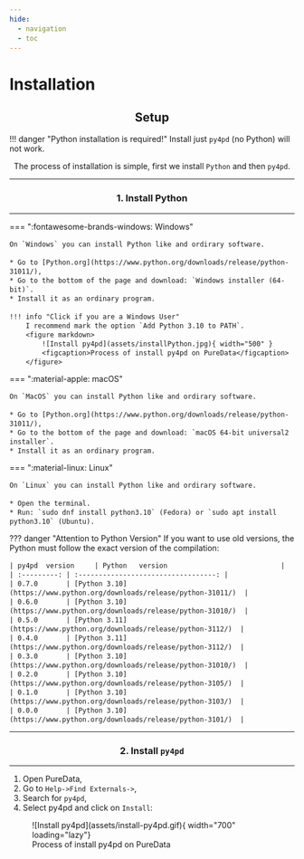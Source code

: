 ```yaml
---
hide:
  - navigation
  - toc
---
```

# Installation

## <h2 align="center"> **Setup** </h2>

!!! danger "Python installation is required!"
	Install just `py4pd` (no Python) will not work. 

 <p align="center"> The process of installation is simple, first we install <code>Python</code> and then <code>py4pd</code>. </p>

-------------------
### <h3 align="center"> **1. Install Python** </h3>
-------------------

=== ":fontawesome-brands-windows: Windows"
    
    On `Windows` you can install Python like and ordirary software.

    * Go to [Python.org](https://www.python.org/downloads/release/python-31011/),
    * Go to the bottom of the page and download: `Windows installer (64-bit)`.
    * Install it as an ordinary program.

    !!! info "Click if you are a Windows User"
	    I recommend mark the option `Add Python 3.10 to PATH`.	
	    <figure markdown>
	      	![Install py4pd](assets/installPython.jpg){ width="500" }
	      	<figcaption>Process of install py4pd on PureData</figcaption>
	    </figure>
	    
=== ":material-apple: macOS"

    On `MacOS` you can install Python like and ordirary software.

    * Go to [Python.org](https://www.python.org/downloads/release/python-31011/),
    * Go to the bottom of the page and download: `macOS 64-bit universal2 installer`.
    * Install it as an ordinary program.
    
    
=== ":material-linux: Linux"

    On `Linux` you can install Python like and ordirary software.

    * Open the terminal.
    * Run: `sudo dnf install python3.10` (Fedora) or `sudo apt install python3.10` (Ubuntu). 
	
??? danger "Attention to Python Version"
    If you want to use old versions, the Python must follow the exact version of the compilation: 
 	
    | py4pd  version     | Python   version                            |
    | :---------: | :----------------------------------: |
    | 0.7.0       | [Python 3.10](https://www.python.org/downloads/release/python-31011/)  |
    | 0.6.0       | [Python 3.10](https://www.python.org/downloads/release/python-31010/)  |
    | 0.5.0       | [Python 3.11](https://www.python.org/downloads/release/python-3112/)  |
    | 0.4.0       | [Python 3.11](https://www.python.org/downloads/release/python-3112/)  |
    | 0.3.0       | [Python 3.10](https://www.python.org/downloads/release/python-31010/)  |
    | 0.2.0       | [Python 3.10](https://www.python.org/downloads/release/python-3105/)  |
    | 0.1.0       | [Python 3.10](https://www.python.org/downloads/release/python-3103/)  |
    | 0.0.0       | [Python 3.10](https://www.python.org/downloads/release/python-3101/)  |

------------------
### <h3 align="center"> **2. Install `py4pd`** </h3>
------------------
1. Open PureData, 
2. Go to `Help->Find Externals->`,
3. Search for `py4pd`,
4. Select py4pd and click on `Install`: 

<figure markdown>
  ![Install py4pd](assets/install-py4pd.gif){ width="700" loading="lazy"}
  <figcaption>Process of install py4pd on PureData</figcaption>
</figure>



